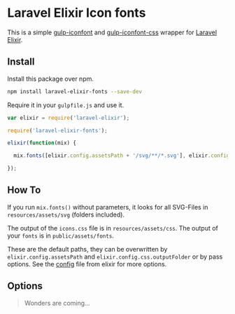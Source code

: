 # Laravel Elixir Icon fonts

This is a simple [gulp-iconfont](https://github.com/nfroidure/gulp-iconfont)
 and [gulp-iconfont-css](https://github.com/backflip/gulp-iconfont-css) wrapper for [Laravel Elixir](https://github.com/laravel/elixir).

## Install

Install this package over npm.

```sh
npm install laravel-elixir-fonts --save-dev
```

Require it in your `gulpfile.js` and use it.

```javascript
var elixir = require('laravel-elixir');

require('laravel-elixir-fonts');

elixir(function(mix) {

  mix.fonts([elixir.config.assetsPath + '/svg/**/*.svg'], elixir.config.publicPath + '/fonts/');

});
```

## How To

If you run `mix.fonts()` without parameters, it looks for all SVG-Files in `resources/assets/svg` (folders included).

The output of the `icons.css` file is in `resources/assets/css`.
The output of your `fonts` is in `public/assets/fonts`.

These are the default paths, they can be overwritten by `elixir.config.assetsPath` and `elixir.config.css.outputFolder` or by pass options. See the [config](https://github.com/laravel/elixir/blob/master/Config.js) file from elixir for more options.

## Options

> Wonders are coming...


